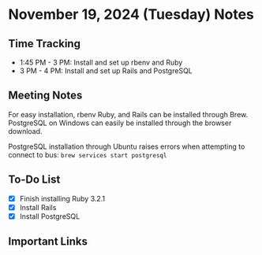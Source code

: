 # November 19, 2024 (Tuesday) Notes

## Time Tracking
- 1:45 PM - 3 PM: Install and set up rbenv and Ruby
- 3 PM - 4 PM: Install and set up Rails and PostgreSQL

## Meeting Notes
For easy installation, rbenv Ruby, and Rails can be installed through Brew. PostgreSQL on Windows can easily be installed through the browser download. 

PostgreSQL installation through Ubuntu raises errors when attempting to connect to bus:
`brew services start postgresql`


## To-Do List
- [x] Finish installing Ruby 3.2.1
- [x] Install Rails
- [x] Install PostgreSQL
## Important Links
